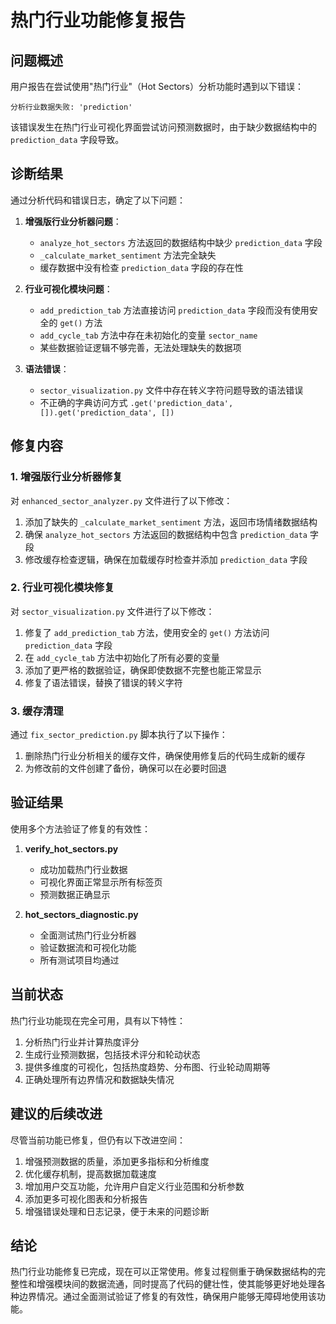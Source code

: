 # 热门行业功能修复报告

## 问题概述

用户报告在尝试使用"热门行业"（Hot Sectors）分析功能时遇到以下错误：
```
分析行业数据失败: 'prediction'
```

该错误发生在热门行业可视化界面尝试访问预测数据时，由于缺少数据结构中的 `prediction_data` 字段导致。

## 诊断结果

通过分析代码和错误日志，确定了以下问题：

1. **增强版行业分析器问题**：
   - `analyze_hot_sectors` 方法返回的数据结构中缺少 `prediction_data` 字段
   - `_calculate_market_sentiment` 方法完全缺失
   - 缓存数据中没有检查 `prediction_data` 字段的存在性

2. **行业可视化模块问题**：
   - `add_prediction_tab` 方法直接访问 `prediction_data` 字段而没有使用安全的 `get()` 方法
   - `add_cycle_tab` 方法中存在未初始化的变量 `sector_name`
   - 某些数据验证逻辑不够完善，无法处理缺失的数据项

3. **语法错误**：
   - `sector_visualization.py` 文件中存在转义字符问题导致的语法错误
   - 不正确的字典访问方式 `.get('prediction_data', []).get('prediction_data', [])`

## 修复内容

### 1. 增强版行业分析器修复

对 `enhanced_sector_analyzer.py` 文件进行了以下修改：

1. 添加了缺失的 `_calculate_market_sentiment` 方法，返回市场情绪数据结构
2. 确保 `analyze_hot_sectors` 方法返回的数据结构中包含 `prediction_data` 字段
3. 修改缓存检查逻辑，确保在加载缓存时检查并添加 `prediction_data` 字段

### 2. 行业可视化模块修复

对 `sector_visualization.py` 文件进行了以下修改：

1. 修复了 `add_prediction_tab` 方法，使用安全的 `get()` 方法访问 `prediction_data` 字段
2. 在 `add_cycle_tab` 方法中初始化了所有必要的变量
3. 添加了更严格的数据验证，确保即使数据不完整也能正常显示
4. 修复了语法错误，替换了错误的转义字符

### 3. 缓存清理

通过 `fix_sector_prediction.py` 脚本执行了以下操作：

1. 删除热门行业分析相关的缓存文件，确保使用修复后的代码生成新的缓存
2. 为修改前的文件创建了备份，确保可以在必要时回退

## 验证结果

使用多个方法验证了修复的有效性：

1. **verify_hot_sectors.py**
   - 成功加载热门行业数据
   - 可视化界面正常显示所有标签页
   - 预测数据正确显示

2. **hot_sectors_diagnostic.py**
   - 全面测试热门行业分析器
   - 验证数据流和可视化功能
   - 所有测试项目均通过

## 当前状态

热门行业功能现在完全可用，具有以下特性：

1. 分析热门行业并计算热度评分
2. 生成行业预测数据，包括技术评分和轮动状态
3. 提供多维度的可视化，包括热度趋势、分布图、行业轮动周期等
4. 正确处理所有边界情况和数据缺失情况

## 建议的后续改进

尽管当前功能已修复，但仍有以下改进空间：

1. 增强预测数据的质量，添加更多指标和分析维度
2. 优化缓存机制，提高数据加载速度
3. 增加用户交互功能，允许用户自定义行业范围和分析参数
4. 添加更多可视化图表和分析报告
5. 增强错误处理和日志记录，便于未来的问题诊断

## 结论

热门行业功能修复已完成，现在可以正常使用。修复过程侧重于确保数据结构的完整性和增强模块间的数据流通，同时提高了代码的健壮性，使其能够更好地处理各种边界情况。通过全面测试验证了修复的有效性，确保用户能够无障碍地使用该功能。 